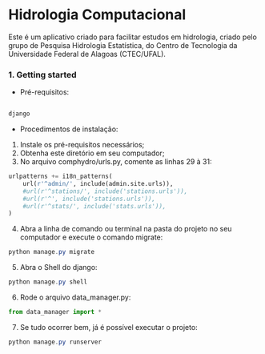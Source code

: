 # Hidrologia Computacional

Este é um aplicativo criado para facilitar estudos em hidrologia, criado pelo grupo de Pesquisa Hidrologia Estatística, do Centro de Tecnologia da Universidade Federal de Alagoas (CTEC/UFAL).

### 1. Getting started

* Pré-requisitos:

```powershell

django


```

* Procedimentos de instalação:

1. Instale os pré-requisitos necessários;
2. Obtenha este diretório em seu computador;
3. No arquivo comphydro/urls.py, comente as linhas 29 à 31:
```python
urlpatterns += i18n_patterns(
    url(r'^admin/', include(admin.site.urls)),
    #url(r'^stations/', include('stations.urls')),
    #url(r'^', include('stations.urls')),
    #url(r'^stats/', include('stats.urls')),
)
```
4. Abra a linha de comando ou terminal na pasta do projeto no seu computador e execute o comando migrate:
```powershell
python manage.py migrate

```
5. Abra o Shell do django:
```powershell
python manage.py shell
```
6. Rode o arquivo data_manager.py:
```python
from data_manager import *
```
7. Se tudo ocorrer bem, já é possível executar o projeto:
```powershell
python manage.py runserver
```






